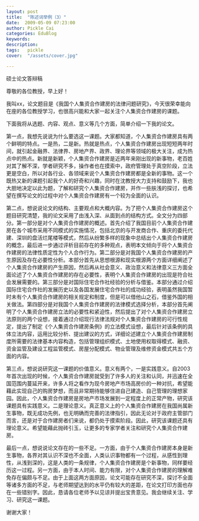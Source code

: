 ```yaml
---
layout: post  
title:  "陈述词举例（3）"
date:  2009-05-09 07:23:00
author: Pickle Cai  
categories: EduBlog  
keywords: 
description:   
tags:	pickle   
cover:  "/assets/cover.jpg"  

---
```


硕士论文答辩稿



尊敬的各位教授，早上好！



我叫xx，论文题目是《我国个人集资合作建房的法律问题研究》，今天很荣幸能向在座的各位教授学习，也很高兴能和大家一起关注个人集资合作建房的课题。



下面我将从选题、内容、观点、意义等几个方面，简单介绍一下我的论文。



第一点，我想先说说为什么要选这一课题。大家都知道，个人集资合作建房具有两个鲜明的特点。一是热，二是新。热就是热点，个人集资合作建房出现短短两年时间，就引起金融界、法律界、房地产界、政界、理论界等领域的极大关注，成为热点中的热点。新就是新颖，个人集资合作建房是近两年来刚出现的新事物，老百姓对其了解不深，学者研究不多，操作者也在摸索中，政府管理处于真空阶段，立法更是空白，所以对各行业、各领域来说个人集资合作建房都是全新的事物。这一个既热又新的课题引起我个人的好奇和兴趣，同时在沈教授大力支持和鼓励下，我也大胆地决定以此为题，了解和研究个人集资合作建房，并作一些肤浅的探讨，也希望在撰写论文的过程中对个人集资合作建房有一个较为全面的认识。



第二点，想说说论文的结构、主要观点和大概内容。为了把个人集资合作建房这个题目研究清楚，我的论文采用了由浅入深、从面到点的结构方式。全文分为四部分。第一部分是对个人集资合作建房的概述。首先介绍了我国目前个人集资合作建房在各个城市采用不同模式的实施情况，包括北京的与开发商合作、重庆的委托代建、深圳的盘活烂尾楼等模式，然后从纷繁多样的现象中总结出个人集资合作建房的概念，最后进一步通过评析目前存在的多种观点，表明本文倾向于将个人集资合作建房的法律性质定性为个人合作行为。第二部分是对我国个人集资合作建房的产生原因及存在必要性分析。本部分首先从思想根源和现实根源两个方面详细阐述了个人集资合作建房的产生原因，然后再从社会意义、政治意义和法律意义三方面全面论述了个人集资合作建房的存在必要性，表明个人集资合作建房的出现是符合社会发展需要的。第三部分是对国际住宅合作社经验的分析与借鉴。本部分通过介绍国际住宅合作社的发展历史以及各国发展住宅合作社的成功经验，表明虽然我国暂时未有个人集资合作建房的相关规定和制度，但是可以借他山之石，借鉴外国的相关做法。第四部分是对我国个人集资合作建房的法律模式选择分析，本部分首先阐明了个人集资合作建房立法的必要性和紧迫性，然后提出了对个人集资合作建房立法原则的两个设想，接着通过介绍现行法律法规对个人集资合作建房的可行性规定，提出了制定《个人集资合作建房条例》的立法模式设想，最后针对该条例的具体立法内容，运用比较分析、提出建议的方式，详细论述建立个人集资合作建房制度所需要的法律基本内容构造，包括管理组织模式、土地使用权取得模式、融资、资金监管及建设工程监管模式、房屋分配模式、物业管理及维修资金模式共五个方面的内容。



第三点，想说说研究这一课题的价值意义。意义有两个，一是实践意义。自2003年首次出现的时候，个人集资合作建房就受到了许多人的关注和认同，并迅速在全国范围内蔓延开来，许多人将之看作为现今房地产市场高房价的一种对抗，希望能藉此实现自己的购房梦想，而且非常期待能够住进自己建造、自己管理的理想家园。因此，个人集资合作建房是房地产市场发展到一定程度上的正常产物，研究该课题具有实践意义。二是理论意义。真正意义上的个人集资合作建房在我国尚属新生事物，既无成功先例，也无明确而完善的法律指引，因此无论对于政府主管部门而言，还是对于合作建房者们来说，都仍处于摸索阶段。因此，研究该课题还具有理论意义。希望能藉此抛砖引玉，让更多的专家学者关注和研究个人集资合作建房。



 最后一点，想说说论文存在的一些不足。一方面，由于个人集资合作建房本身是新生事物，各界对其认识不深也不全面，人类认识事物都有一个过程，从感性到理性，从浅到深的，这是人类的一条规律，个人集资合作建房是个新事物，同样要经历这一过程。另一方面，由于本人时间、能力有限，对个人集资合作建房的理解难免存在偏颇与不足。由于上面这两方面原因，论文可能存在研究不深，探讨不全面等诸多方面的不足，与老师期望达到的水平仍有较大的差距，在论文打印方面也存在一些错别字。因此，恳请各位老师予以见谅并提出宝贵意见。我会继续关注、学习、研究这一课题。



谢谢大家！



		    
